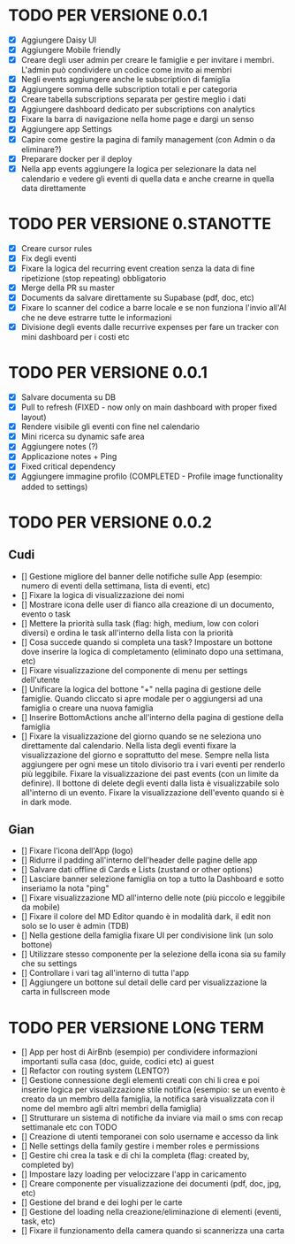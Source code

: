 # TODO PER VERSIONE 0.0.1

- [x] Aggiungere Daisy UI
- [x] Aggiungere Mobile friendly
- [x] Creare degli user admin per creare le famiglie e per invitare i membri. L'admin può condividere un codice come invito ai membri
- [x] Negli events aggiungere anche le subscription di famiglia
- [x] Aggiungere somma delle subscription totali e per categoria
- [x] Creare tabella subscriptions separata per gestire meglio i dati
- [x] Aggiungere dashboard dedicato per subscriptions con analytics
- [x] Fixare la barra di navigazione nella home page e dargi un senso
- [x] Aggiungere app Settings
- [x] Capire come gestire la pagina di family management (con Admin o da eliminare?)
- [x] Preparare docker per il deploy
- [x] Nella app events aggiungere la logica per selezionare la data nel calendario e vedere gli eventi di quella data e anche crearne in quella data direttamente

# TODO PER VERSIONE 0.STANOTTE

- [x] Creare cursor rules
- [x] Fix degli eventi
- [x] Fixare la logica del recurring event creation senza la data di fine ripetizione (stop repeating) obbligatorio
- [x] Merge della PR su master
- [x] Documents da salvare direttamente su Supabase (pdf, doc, etc)
- [x] Fixare lo scanner del codice a barre locale e se non funziona l'invio all'AI che ne deve estrarre tutte le informazioni
- [x] Divisione degli events dalle recurrive expenses per fare un tracker con mini dashboard per i costi etc

# TODO PER VERSIONE 0.0.1

- [x] Salvare documenta su DB
- [x] Pull to refresh (FIXED - now only on main dashboard with proper fixed layout)
- [x] Rendere visibile gli eventi con fine nel calendario
- [x] Mini ricerca su dynamic safe area
- [x] Aggiungere notes (?)
- [x] Applicazione notes + Ping
- [x] Fixed critical dependency
- [x] Aggiungere immagine profilo (COMPLETED - Profile image functionality added to settings) 

# TODO PER VERSIONE 0.0.2

## Cudi

- [] Gestione migliore del banner delle notifiche sulle App (esempio: numero di eventi della settimana, lista di eventi, etc)
- [] Fixare la logica di visualizzazione dei nomi
- [] Mostrare icona delle user di fianco alla creazione di un documento, evento o task
- [] Mettere la priorità sulla task (flag: high, medium, low con colori diversi) e ordina le task all'interno della lista con la priorità
- [] Cosa succede quando si completa una task? Impostare un bottone dove inserire la logica di completamento (eliminato dopo una settimana, etc)
- [] Fixare visualizzazione del componente di menu per settings dell'utente
- [] Unificare la logica del bottone "+" nella pagina di gestione delle famiglie. Quando cliccato si apre modale per o aggiungersi ad una famiglia o creare una nuova famiglia
- [] Inserire BottomActions anche all'interno della pagina di gestione della famiglia
- [] Fixare la visualizzazione del giorno quando se ne seleziona uno direttamente dal calendario. Nella lista degli eventi fixare la visualizzazione del giorno e soprattutto del mese. Sempre nella lista aggiungere per ogni mese un titolo divisorio tra i vari eventi per renderlo più leggibile. Fixare la visualizzazione dei past events (con un limite da definire). Il bottone di delete degli eventi dalla lista è visualizzabile solo all'interno di un evento. Fixare la visualizzazione dell'evento quando si è in dark mode.

## Gian

- [] Fixare l'icona dell'App (logo)
- [] Ridurre il padding all'interno dell'header delle pagine delle app
- [] Salvare dati offline di Cards e Lists (zustand or other options)
- [] Lasciare banner selezione famiglia on top a tutto la Dashboard e sotto inseriamo la nota "ping"
- [] Fixare visualizzazione MD all'interno delle note (più piccolo e leggibile da mobile)
- [] Fixare il colore del MD Editor quando è in modalità dark, il edit non solo se lo user è admin (TDB)
- [] Nella gestione della famiglia fixare UI per condivisione link (un solo bottone)
- [] Utilizzare stesso componente per la selezione della icona sia su family che su settings
- [] Controllare i vari tag all'interno di tutta l'app
- [] Aggiungere un bottone sul detail delle card per visualizzazione la carta in fullscreen mode

# TODO PER VERSIONE LONG TERM

- [] App per host di AirBnb (esempio) per condividere informazioni importanti sulla casa (doc, guide, codici etc) ai guest
- [] Refactor con routing system (LENTO?)
- [] Gestione connessione degli elementi creati con chi li crea e poi inserire logica per visualizzazione stile notifica (esempio: se un evento è creato da un membro della famiglia, la notifica sarà visualizzata con il nome del membro agli altri membri della famiglia)
- [] Strutturare un sistema di notifiche da inviare via mail o sms con recap settimanale etc con TODO
- [] Creazione di utenti temporanei con solo username e accesso da link
- [] Nelle settings della family gestire i member roles e permissions
- [] Gestire chi crea la task e di chi la completa (flag: created by, completed by)
- [] Impostare lazy loading per velocizzare l'app in caricamento
- [] Creare componente per visualizzazione dei documenti (pdf, doc, jpg, etc)
- [] Gestione del brand e dei loghi per le carte
- [] Gestione del loading nella creazione/eliminazione di elementi (eventi, task, etc)
- [] Fixare il funzionamento della camera quando si scannerizza una carta
